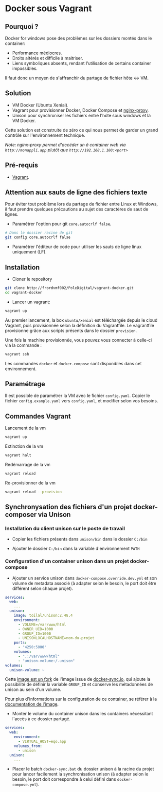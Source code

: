 # Docker sous Vagrant

## Pourquoi ?

Docker for windows pose des problèmes sur les dossiers montés dans le container:

- Performance médiocres.
- Droits altérés et difficile à maitriser.
- Liens symboliques absents, rendant l'utilisation de certains container impossibles.

Il faut donc un moyen de s'affranchir du partage de fichier hôte <-> VM.

## Solution

- VM Docker (Ubuntu Xenial).
- Vagrant pour provisionner Docker, Docker Compose et [nginx-proxy](https://github.com/jwilder/nginx-proxy).
- Unison pour synchroniser les fichiers entre l'hôte sous windows et la VM Docker.

Cette solution est construite de zéro ce qui nous permet de garder un grand contrôle sur l'environnement technique.

*Note: nginx-proxy permet d'accéder un à container web via `http://monappli.app` plutôt que `http://192.168.1.100:<port>`*

## Pré-requis

- [Vagrant](https://www.vagrantup.com/).

## Attention aux sauts de ligne des fichiers texte

Pour éviter tout problème lors du partage de fichier entre Linux et Windows, il faut prendre quelques précautions au 
sujet des caractères de saut de lignes.

- Paramétrer l'option pour git `core.autocrlf false`.

```bash
# Dans le dossier racine de git
git config core.autocrlf false
```

- Paramétrer l'éditeur de code pour utiliser les sauts de ligne linux uniquement (LF).

## Installation

- Cloner le repository

```bash
git clone http://frordvmf002/PoleDigital/vagrant-docker.git
cd vagrant-docker
```

- Lancer un vagrant:

```bash
vagrant up
```

Au premier lancement, la box `ubuntu/xenial` est téléchargée depuis le cloud Vagrant, puis provisionnée selon la 
définition du Vagrantfile. Le vagrantfile provisionne grâce aux scripts présents dans le dossier `provision`.

Une fois la machine provisionnée, vous pouvez vous connecter à celle-ci via la commande :

```bash
vagrant ssh
```

Les commandes `docker` et `docker-compose` sont disponibles dans cet environnement.

## Paramétrage

Il est possible de paramétrer la VM avec le fichier `config.yaml`. Copier le fichier `config.example.yaml` vers 
`config.yaml`, et modifier selon vos besoins.

## Commandes Vagrant

Lancement de la vm

```bash
vagrant up
```

Extinction de la vm
```bash
vagrant halt
```

Redémarrage de la vm
```bash
vagrant reload
```

Re-provisionner de la vm
```bash
vagrant reload --provision
```

## Synchronysation des fichiers d'un projet docker-composer via Unison

### Installation du client unison sur le poste de travail

- Copier les fichiers présents dans `unison/bin` dans le dossier `C:/bin`

- Ajouter le dossier `C:/bin` dans la variable d'environnement `PATH`

### Configuration d'un container unison dans un projet docker-compose

- Ajouter un service unison dans `docker-compose.override.dev.yml` et son volume de metadata associé (à adapter selon 
le besoin, le port doit être différent selon chaque projet).

```yml
services:
  web:
    ...
  unison:
    image: toilal/unison:2.48.4
    environment:
      - VOLUME=/var/www/html
      - OWNER_UID=1000
      - GROUP_ID=1000
      - UNISONLOCALHOSTNAME=nom-du-projet
    ports:
      - "4250:5000"
    volumes:
      - ".:/var/www/html"
      - "unison-volume:/.unison"
volumes:
  unison-volume: ~
```

Cette [image est un fork](https://github.com/Toilal/docker-image-unison) de l'image issue de 
[docker-sync.io](http://docker-sync.io/), qui ajoute la possibilité de définir la variable `GROUP_ID` et conserve
les métadonnées de unison au sein d'un volume.

Pour plus d'informations sur la configuration de ce container, se référer à la 
[documentation de l'image](https://github.com/Toilal/docker-image-unison).

- Monter le volume du container unison dans les containers nécessitant l'accès à ce dossier partagé.

```yml
services:
  web:
    environment:
      - VIRTUAL_HOST=eqo.app
    volumes_from:
      - unison
  unison:
    ...
```

- Placer le batch `docker-sync.bat` du dossier unison à la racine du projet pour lancer facilement la synchronisation 
unison (à adapter selon le besoin, le port doit correspondre à celui défini dans `docker-compose.yml`).
